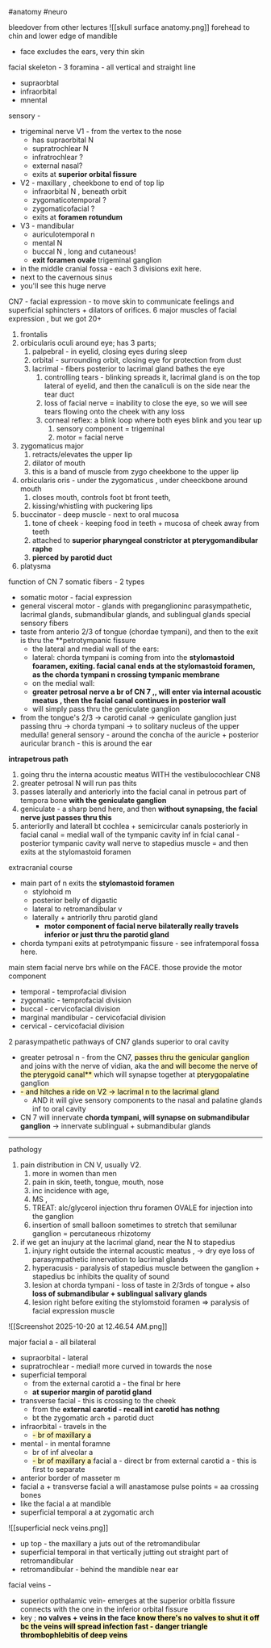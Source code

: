 #anatomy #neuro 

bleedover from other lectures
![[skull surface anatomy.png]]
forehead to chin and lower edge of mandible 
- face excludes the ears, very thin skin 

facial skeleton - 3 foramina - all vertical and straight line 
- supraorbtal 
- infraorbital
- mnental 

sensory -
- trigeminal nerve V1 - from the vertex to the nose 
	- has supraorbital N 
	- supratrochlear N 
	- infratrochlear ? 
	- external nasal? 
	- exits at **superior orbital fissure**
- V2 - maxillary , cheekbone to end of top lip 
	- infraorbital N , beneath orbit 
	- zygomaticotemporal ?
	- zygomaticofacial ? 
	- exits at **foramen rotundum**
- V3  - mandibular 
	- auriculotemporal n 
	- mental N 
	- buccal N , long and cutaneous! 
	- **exit foramen ovale**
trigeminal ganglion 
- in the middle cranial fossa  - each 3 divisions exit here. 
- next to the cavernous sinus 
- you'll see this huge nerve 


CN7 - facial expression - to move skin to communicate feelings and superficial sphincters + dilators of orifices. 
6 major muscles of facial expression , but we got 20+ 
1. frontalis 
2. orbicularis oculi around eye; has 3 parts; 
	1. palpebral - in eyelid, closing eyes during sleep 
	2. orbital - surrounding orbit, closing eye for protection from dust 
	3. lacrimal - fibers posterior to lacrimal gland bathes the eye 
		1. controlling tears - blinking spreads it, lacrimal gland is on the top lateral of eyelid, and then the canaliculi is on the side near the tear duct 
		2. loss of facial nerve = inability to close the eye, so we will see tears flowing onto the cheek with any loss 
		3. corneal reflex: a blink loop where both eyes blink and you tear up 
			1. sensory component = trigeminal 
			2. motor = facial nerve 
3. zygomaticus major 
	1. retracts/elevates the upper lip 
	2. dilator of mouth 
	3. this is a band of muscle from zygo cheekbone to the upper lip 
4. orbicularis oris - under the zygomaticus , under cheeckbone around mouth 
	1. closes mouth, controls foot bt front teeth, 
	2. kissing/whistling with puckering lips 
5. buccinator - deep muscle  - next to oral mucosa
	1. tone of cheek - keeping food in teeth + mucosa of cheek away from teeth 
	2. attached to **superior pharyngeal constrictor at pterygomandibular raphe**
	3. **pierced by parotid duct**
6. platysma 

function of CN 7 
somatic fibers - 2 types 
- somatic motor - facial expression 
- general visceral motor - glands with preganglioninc parasympathetic, lacrimal glands, submandibular glands, and sublingual glands 
special sensory fibers
- taste from anterio 2/3 of tongue (chordae tympani), and then to the exit is thru the **petrotympanic fissure
	- the lateral and medial wall of the ears:
	- lateral: chorda tympani is coming from into the **stylomastoid foaramen, exiting. facial canal ends at the stylomastoid foramen, as the chorda tympani n crossing tympanic membrane**
	- on the medial wall: 
	- **greater petrosal nerve a br of CN 7 ,, will enter via internal acoustic meatus , then the facial canal continues in posterior wall** 
	- will simply pass thru the geniculate ganglion 
- from the tongue's 2/3 -> carotid canal -> geniculate ganglion just passing thru -> chorda tympani -> to solitary nucleus of the upper medulla! 
general sensory - around the concha of the auricle + posterior auricular branch - this is around the ear 

**intrapetrous path** 
1. going thru the interna acoustic meatus WITH the vestibulocochlear CN8 
2. greater petrosal N will run pas thits 
3. passes laterally and anteriorly into the facial canal in petrous part of tempora bone **with the geniculate ganglion**
4. geniculate - a sharp bend here, and then **without synapsing, the facial nerve just passes thru this**
5. anteriorlly and laterall bt cochlea + semicircular canals 
posteriorly in facial canal = medial wall of the tympanic cavity 
inf in fcial canal - posterior tympanic cavity wall 
nerve to stapedius muscle = 
and then exits at the stylomastoid foramen 

extracranial course
 - main part of n exits the **stylomastoid foramen**
	 - stylohoid m 
	 - posterior belly of digastic
	 - lateral to retromandibular v 
	 - laterally + antriorlly thru parotid gland 
		 - **motor component of facial nerve bilaterally really travels inferior or just thru the parotid gland**
- chorda tympani exits at petrotympanic fissure - see infratemporal fossa here. 

main stem facial nerve brs while on the FACE. those provide the motor component 
- temporal - temprofacial division 
- zygomatic - temprofacial division 
- buccal - cervicofacial division 
- marginal mandibular - cervicofacial division 
- cervical - cervicofacial division 

2 parasympathetic pathways of CN7 
glands superior to oral cavity 
- greater petrosal n - from the CN7, <mark style="background: #FFF3A3A6;">passes thru the genicular ganglion</mark> and joins with the nerve of vidian, aka the<mark style="background: #FFF3A3A6;"> and will become the nerve of the pterygoid canal** </mark>which will synapse together at <mark style="background: #FFF3A3A6;">pterygopalatine</mark> ganglion
- <mark style="background: #FFF3A3A6;">	- and hitches a ride on V2 -> lacrimal n to the lacrimal gland</mark>
	- AND it will give sensory components to the nasal and palatine 
glands inf to oral cavity 
- CN 7 will innervate **chorda tympani, will synapse on submandibular ganglion** -> innervate sublingual + submandibular glands 




---

pathology 
1. pain distribution in CN V, usually V2. 
	1. more in women than men 
	2. pain in skin, teeth, tongue, mouth, nose 
	3. inc incidence with age, 
	4. MS , 
	5. TREAT: alc/glycerol injection thru foramen OVALE for injection into the ganglion 
	6. insertion of small balloon sometimes to stretch that semilunar ganglion = percutaneous rhizotomy 
2. if we get an inujury at the lacrimal gland, near the N to stapedius
	1. injury right outside the internal acoustic meatus , -> dry eye loss of parasympathetic innervation to lacrimal glands
	2. hyperacusis - paralysis of stapedius muscle between the ganglion + stapedius bc inhibits the quality of sound 
	3. lesion at chorda tympani - loss of taste in 2/3rds of tongue + also **loss of submandibular + sublingual salivary glands**
	4. lesion right before exiting the stylomstoid foramen => paralysis of facial expression muscle 

![[Screenshot 2025-10-20 at 12.46.54 AM.png]]

major facial a - all bilateral 
- supraorbital - lateral 
- supratrochlear - medial! more curved in towards the nose
- superficial temporal 
	- from the external carotid a - the final br here 
	- **at superior margin of parotid gland**
- transverse facial - this is crossing to the cheek 
	- from the **external carotid - recall int carotid has nothng**
	- bt the zygomatic arch + parotid duct 
- infraorbital - travels in the 
	-  <mark style="background: #FFF3A3A6;">	- br of maxillary a </mark>
- mental - in mental foramne 
	- br of inf alveolar a 
	- <mark style="background: #FFF3A3A6;">	- br of maxillary a </mark>
facial a - direct br from external carotid a - this is first to separate 
- anterior border of masseter m 
- facial a + transverse facial a will anastamose 
pulse points = aa crossing bones
- like the facial a at mandible 
- superficial temporal a at zygomatic arch 

![[superficial neck veins.png]]
- up top - the maxillary a juts out of the retromandibular 
- superficial temporal in that vertically jutting out straight part of retromandibular 
- retromandibular - behind the mandible near ear  

facial veins - 
- superior opthalamic vein- emerges at the superior orbitla fissure connects with the one in the inferior orbital fissure
- key ; **no valves + veins in the face <mark style="background: #FFF3A3A6;">know there's no valves to shut it off bc the veins will spread infection fast - danger triangle thrombophlebitis of deep veins</mark>**
